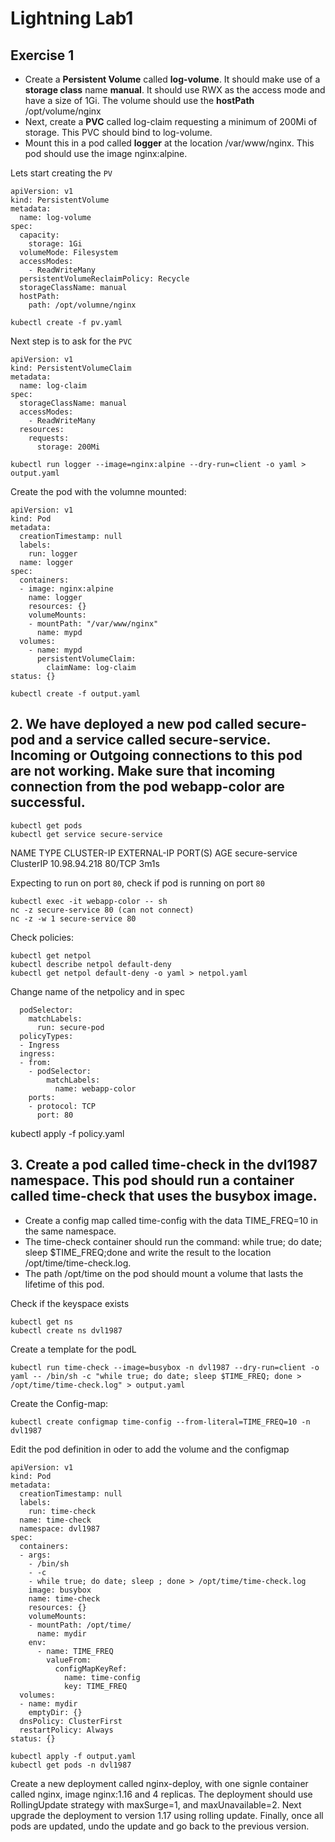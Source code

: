 # Lightning Lab1

## Exercise 1

* Create a **Persistent Volume** called **log-volume**. It should make use of a **storage class** name **manual**. It should use RWX as the access mode and have a size of 1Gi. The volume should use the **hostPath** /opt/volume/nginx
* Next, create a **PVC** called log-claim requesting a minimum of 200Mi of storage. This PVC should bind to log-volume.
* Mount this in a pod called **logger** at the location /var/www/nginx. This pod should use the image nginx:alpine.

Lets start creating the `PV`

```
apiVersion: v1
kind: PersistentVolume
metadata:
  name: log-volume
spec:
  capacity:
    storage: 1Gi
  volumeMode: Filesystem
  accessModes:
    - ReadWriteMany
  persistentVolumeReclaimPolicy: Recycle
  storageClassName: manual
  hostPath:
    path: /opt/volumne/nginx
```
```
kubectl create -f pv.yaml
```

Next step  is to ask for the `PVC`

```
apiVersion: v1
kind: PersistentVolumeClaim
metadata:
  name: log-claim
spec:
  storageClassName: manual
  accessModes:
    - ReadWriteMany
  resources:
    requests:
      storage: 200Mi
```

```
kubectl run logger --image=nginx:alpine --dry-run=client -o yaml > output.yaml
```

Create the pod with the volumne mounted:

```
apiVersion: v1
kind: Pod
metadata:
  creationTimestamp: null
  labels:
    run: logger
  name: logger
spec:
  containers:
  - image: nginx:alpine
    name: logger
    resources: {}
    volumeMounts:
    - mountPath: "/var/www/nginx"
      name: mypd
  volumes:
    - name: mypd
      persistentVolumeClaim:
        claimName: log-claim
status: {}
```
```
kubectl create -f output.yaml
```

## 2. We have deployed a new pod called secure-pod and a service called secure-service. Incoming or Outgoing connections to this pod are not working. Make sure that incoming connection from the pod webapp-color are successful.

```
kubectl get pods
kubectl get service secure-service
```

NAME             TYPE        CLUSTER-IP     EXTERNAL-IP   PORT(S)   AGE
secure-service   ClusterIP   10.98.94.218   <none>        80/TCP    3m1s

Expecting to run on port `80`, check if pod is running on port `80`

```
kubectl exec -it webapp-color -- sh
nc -z secure-service 80 (can not connect)
nc -z -w 1 secure-service 80
```

Check policies:

```
kubectl get netpol
kubectl describe netpol default-deny
kubectl get netpol default-deny -o yaml > netpol.yaml
```

Change name of the netpolicy and in spec

```
  podSelector:
    matchLabels:
      run: secure-pod
  policyTypes:
  - Ingress
  ingress:
  - from:
    - podSelector:
        matchLabels:
          name: webapp-color
    ports:
    - protocol: TCP
      port: 80
```

kubectl apply -f policy.yaml

## 3. Create a pod called time-check in the dvl1987 namespace. This pod should run a container called time-check that uses the busybox image. 

* Create a config map called time-config with the data TIME_FREQ=10 in the same namespace. 
* The time-check container should run the command: while true; do date; sleep $TIME_FREQ;done and write the result to the location /opt/time/time-check.log. 
* The path /opt/time on the pod should mount a volume that lasts the lifetime of this pod.

Check if the keyspace exists

```
kubectl get ns
kubectl create ns dvl1987
```

Create a template for the podL

```
kubectl run time-check --image=busybox -n dvl1987 --dry-run=client -o yaml -- /bin/sh -c "while true; do date; sleep $TIME_FREQ; done > /opt/time/time-check.log" > output.yaml
```

Create the Config-map:
```
kubectl create configmap time-config --from-literal=TIME_FREQ=10 -n dvl1987
```

Edit the pod definition in oder to add the volume and the configmap

```
apiVersion: v1
kind: Pod
metadata:
  creationTimestamp: null
  labels:
    run: time-check
  name: time-check
  namespace: dvl1987
spec:
  containers:
  - args:
    - /bin/sh
    - -c
    - while true; do date; sleep ; done > /opt/time/time-check.log
    image: busybox
    name: time-check
    resources: {}
    volumeMounts:
    - mountPath: /opt/time/
      name: mydir
    env:
      - name: TIME_FREQ
        valueFrom:
          configMapKeyRef:
            name: time-config
            key: TIME_FREQ
  volumes:
  - name: mydir
    emptyDir: {}
  dnsPolicy: ClusterFirst
  restartPolicy: Always
status: {}
```

```
kubectl apply -f output.yaml
kubectl get pods -n dvl1987
```

Create a new deployment called nginx-deploy, with one signle container called nginx, image nginx:1.16 and 4 replicas. The deployment should use RollingUpdate strategy with maxSurge=1, and maxUnavailable=2.
Next upgrade the deployment to version 1.17 using rolling update.
Finally, once all pods are updated, undo the update and go back to the previous version.